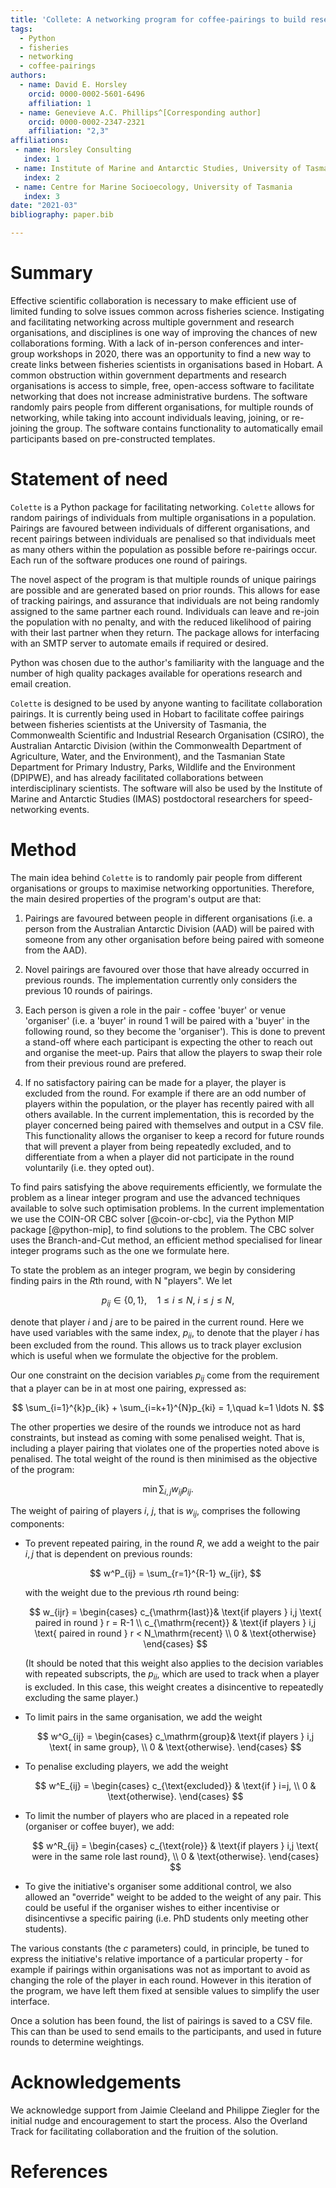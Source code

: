 ```yaml
---
title: 'Collete: A networking program for coffee-pairings to build research connections'
tags:
  - Python
  - fisheries
  - networking
  - coffee-pairings
authors:
  - name: David E. Horsley 
    orcid: 0000-0002-5601-6496
    affiliation: 1
  - name: Genevieve A.C. Phillips^[Corresponding author]
    orcid: 0000-0002-2347-2321
    affiliation: "2,3"
affiliations:
 - name: Horsley Consulting
   index: 1
 - name: Institute of Marine and Antarctic Studies, University of Tasmania
   index: 2
 - name: Centre for Marine Socioecology, University of Tasmania
   index: 3
date: "2021-03"
bibliography: paper.bib

---
```


# Summary

Effective scientific collaboration is necessary to make efficient use of
limited funding to solve issues common across fisheries science. Instigating
and facilitating networking across multiple government and research
organisations, and disciplines is one way of improving the chances of new
collaborations forming. With a lack of in-person conferences and inter-group
workshops in 2020, there was an opportunity to find a new way to create links
between fisheries scientists in organisations based in Hobart. A common
obstruction within government departments and research organisations is access
to simple, free, open-access software to facilitate networking that does not
increase administrative burdens. The software randomly pairs people from
different organisations, for multiple rounds of networking, while taking into
account individuals leaving, joining, or re-joining the group. The software contains functionality
to automatically email participants based on pre-constructed templates.

# Statement of need

`Colette` is a Python package for facilitating networking. `Colette` allows
for random pairings of individuals from multiple organisations in a
population. Pairings are favoured between individuals of different
organisations, and recent pairings between individuals are penalised so that
individuals meet as many others within the population as possible before
re-pairings occur. Each run of the software produces one round of pairings.

The novel aspect of the program is that multiple rounds of unique pairings are possible and are generated
based on prior rounds. This allows for ease of tracking pairings,
and assurance that individuals are not being randomly assigned to the same
partner each round. Individuals can leave and re-join the population with no penalty,
and with the reduced likelihood of pairing with their last partner when they return.
The package allows for interfacing with an SMTP server to automate emails if
required or desired.

Python was chosen due to the author's familiarity with the language and the
number of high quality packages available for operations research and email
creation.

`Colette` is designed to be used by anyone wanting to facilitate
collaboration pairings. It is currently being used in Hobart to facilitate
coffee pairings between fisheries scientists at the University of Tasmania,
the Commonwealth Scientific and Industrial Research Organisation (CSIRO), the
Australian Antarctic Division (within the Commonwealth Department of
Agriculture, Water, and the Environment), and the Tasmanian State Department
for Primary Industry, Parks, Wildlife and the Environment (DPIPWE), and has
already facilitated collaborations between interdisciplinary scientists. The
software will also be used by the Institute of Marine and Antarctic Studies
(IMAS) postdoctoral researchers for speed-networking events.

# Method

The main idea behind `Colette` is to randomly pair people from different
organisations or groups to maximise networking opportunities. Therefore, the
main desired properties of the program's output are that:

1)  Pairings are favoured between people in different organisations (i.e. a
    person from the Australian Antarctic Division (AAD) will be paired with
    someone from any other organisation before being paired with someone from
    the AAD).

2)  Novel pairings are favoured over those that have already occurred in
    previous rounds. The implementation currently only considers the previous 10 rounds of pairings.

3)  Each person is given a role in the pair -
    coffee 'buyer' or venue 'organiser' (i.e. a 'buyer' in round 1 will be
    paired with a 'buyer' in the following round, so they become the
    'organiser'). This is done to prevent a stand-off where each participant is expecting
    the other to reach out and organise the meet-up. Pairs that allow the players to swap their
    role from their previous round are prefered.

4)  If no satisfactory pairing can be made for a player, the player is
    excluded from the round. For example if there are an odd number of players within the population, or
    the player has recently paired with all others available. In the current
    implementation, this is recorded by the player concerned being paired with themselves and output in a CSV file. This functionality allows the organiser to keep a record for future rounds that will prevent a player from being repeatedly
    excluded, and to differentiate from a when a player did not participate in the
    round voluntarily (i.e. they opted out).

To find pairs satisfying the above requirements efficiently, we formulate the
problem as a linear integer program and use the advanced techniques
available to solve such optimisation problems. In the current implementation
we use the COIN-OR CBC solver [@coin-or-cbc], via the Python MIP package
[@python-mip], to find solutions to the problem. The CBC solver uses the
Branch-and-Cut method, an efficient method specialised for linear integer
programs such as the one we formulate here.

To state the problem as an integer program, we begin by considering finding 
pairs in the $R$th round, with N "players". We let

$$
p_{ij} \in \{0,1\}, \quad 1\le i \le N,\ i \le j \le N,
$$

denote that player $i$ and $j$ are to be paired in the current round.
Here we have used variables with the same index, $p_{ii}$, to denote that the
player $i$ has been excluded from the round. This allows us to track player exclusion
which is useful when we formulate the objective for the problem.

Our one constraint on the decision variables $p_{ij}$ come from the requirement that
a player can be in at most one pairing, expressed as:

$$
\sum_{i=1}^{k}p_{ik} + \sum_{i=k+1}^{N}p_{ki} = 1,\quad k=1 \ldots N.
$$

The other properties we desire of the rounds we introduce not as hard
constraints, but instead as coming with some penalised weight. That is, including a
player pairing that violates one of the properties noted above is penalised.
The total weight of the round is then minimised as the objective of the
program: 

$$
  \min \sum_{i,j} w_{ij}p_{ij}.
$$

The weight of pairing of players $i$, $j$, that is $w_{ij}$, comprises the
following components:

- To prevent repeated pairing, in the round $R$, we add a weight to the pair $i,j$
  that is dependent on previous rounds:

  $$ 
  w^P_{ij} = \sum_{r=1}^{R-1} w_{ijr},
  $$

  with the weight due to the previous $r$th round being:

  $$
    w_{ijr} = 
    \begin{cases} 
    c_{\mathrm{last}}& \text{if players } i,j \text{ paired in round } r = R-1 \\
    c_{\mathrm{recent}}   & \text{if players } i,j \text{ paired in round } r <  N_\mathrm{recent} \\
    0       & \text{otherwise}
    \end{cases}
  $$

  (It should be noted that this weight also applies to the decision variables
  with repeated subscripts, the $p_{ii}$, which are used to track when a player
  is excluded. In this case, this weight creates a disincentive to repeatedly
  excluding the same player.) 

- To limit pairs in the same organisation, we add the weight 

  $$ 
  w^G_{ij} = 
    \begin{cases} 
    c_\mathrm{group}& \text{if players } i,j \text{ in same group}, \\
    0       & \text{otherwise}.
    \end{cases}
  $$

- To penalise excluding players, we add the weight

  $$ 
  w^E_{ij} = 
    \begin{cases} 
    c_{\text{excluded}} & \text{if } i=j, \\
    0       & \text{otherwise}.
    \end{cases}
  $$

- To limit the number of players who are placed in a repeated role (organiser or coffee buyer), we add:

  $$
    w^R_{ij} =  
    \begin{cases} 
    c_{\text{role}} & \text{if players } i,j \text{ were in the same role last round}, \\
    0       & \text{otherwise}.
    \end{cases}
  $$

- To give the initiative's organiser some additional control, we also allowed an
  "override" weight to be added to the weight of any pair. This could be useful
  if the organiser wishes to either incentivise or disincentivse a specific pairing (i.e. PhD students only meeting other students).


The various constants (the $c$ parameters) could, in principle, be tuned to
express the initiative's relative importance of a particular
property - for example if pairings within organisations was not as important to
avoid as changing the role of the player in each round. However in this
iteration of the program, we have left them fixed at sensible values to
simplify the user interface.

Once a solution has been found, the list of pairings is saved to a CSV file.
This can than be used to send emails to the participants, and used in 
future rounds to determine weightings.


# Acknowledgements

We acknowledge support from Jaimie Cleeland and Philippe Ziegler for the
initial nudge and encouragement to start the process. Also the Overland Track
for facilitating collaboration and the fruition of the solution.

# References
